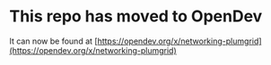 # This repo has moved to OpenDev

It can now be found at [https://opendev.org/x/networking-plumgrid](https://opendev.org/x/networking-plumgrid)

